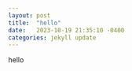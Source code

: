```yaml
---
layout: post
title:  "hello"
date:   2023-10-19 21:35:10 -0400
categories: jekyll update
---
```

hello

